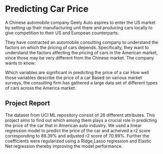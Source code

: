 
# Predicting Car Price

A Chinese automobile company Geely Auto aspires to enter the US market by setting up their manufacturing unit there and producing cars locally to give competition to their US and European counterparts.

They have contracted an automobile consulting company to understand the factors on which the pricing of cars depends. Specifically, they want to understand the factors affecting the pricing of cars in the American market, since those may be very different from the Chinese market. The company wants to know:

Which variables are significant in predicting the price of a car How well those variables describe the price of a car Based on various market surveys, the consulting firm has gathered a large data set of different types of cars across the America market.


## Project Report
The dataset from UCI ML repository consist of 26 different attributes. This project aims to find out which among them plays a crucial role in predicting the price of the car that in American auto industry. We used a linear regression model to predict the price of the car and acheived a r2 score corresponding to 88.39% and adjusted r2 score of 70.99%. Further the coefficients were regularized using a Ridge,Lasso regression and Elastic Net regression thereby improving the model performance.